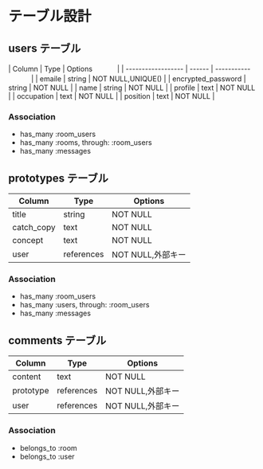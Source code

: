 # テーブル設計

## users テーブル

| Column             | Type   | Options      　　　  |
| ------------------ | ------ | ----------- 　　　   |
| emaile             | string | NOT NULL,UNIQUE()   |
| encrypted_password | string | NOT NULL            |
| name               | string | NOT NULL            |
| profile            | text   | NOT NULL            |
| occupation         | text   | NOT NULL            |
| position           | text   | NOT NULL            |


### Association

- has_many :room_users
- has_many :rooms, through: :room_users
- has_many :messages

## prototypes テーブル

| Column     | Type       | Options          |
| ---------- | ---------- | ---------------- |
| title      | string     | NOT NULL         |
| catch_copy | text       | NOT NULL         |
| concept    | text       | NOT NULL         |
| user       | references | NOT NULL,外部キー |



### Association

- has_many :room_users
- has_many :users, through: :room_users
- has_many :messages

## comments テーブル

| Column    | Type        | Options          |
| --------- | ----------- | ---------------- |
| content   | text        | NOT NULL         |
| prototype | references  | NOT NULL,外部キー |
| user      | references  | NOT NULL,外部キー |

### Association

- belongs_to :room
- belongs_to :user
